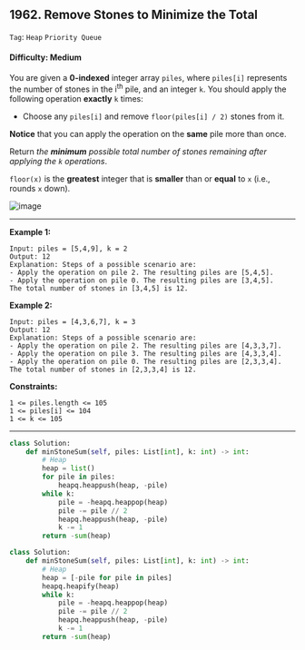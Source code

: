 ## 1962. Remove Stones to Minimize the Total

```Tag```: ```Heap``` ```Priority Queue```

#### Difficulty: Medium

You are given a __0-indexed__ integer array ```piles```, where ```piles[i]``` represents the number of stones in the i<sup>th</sup> pile, and an integer ```k```. You should apply the following operation __exactly__ ```k``` times:

- Choose any ```piles[i]``` and remove ```floor(piles[i] / 2)``` stones from it.

__Notice__ that you can apply the operation on the __same__ pile more than once.

Return _the __minimum__ possible total number of stones remaining after applying the ```k``` operations_.

```floor(x)``` is the __greatest__ integer that is __smaller__ than or __equal__ to ```x``` (i.e., rounds ```x``` down).

![image](https://user-images.githubusercontent.com/35042430/209890626-dee79eb3-b16e-4a20-b16d-52e25a69a2bb.png)

---

__Example 1:__
```
Input: piles = [5,4,9], k = 2
Output: 12
Explanation: Steps of a possible scenario are:
- Apply the operation on pile 2. The resulting piles are [5,4,5].
- Apply the operation on pile 0. The resulting piles are [3,4,5].
The total number of stones in [3,4,5] is 12.
```

__Example 2:__
```
Input: piles = [4,3,6,7], k = 3
Output: 12
Explanation: Steps of a possible scenario are:
- Apply the operation on pile 2. The resulting piles are [4,3,3,7].
- Apply the operation on pile 3. The resulting piles are [4,3,3,4].
- Apply the operation on pile 0. The resulting piles are [2,3,3,4].
The total number of stones in [2,3,3,4] is 12.
```

__Constraints:__
```
1 <= piles.length <= 105
1 <= piles[i] <= 104
1 <= k <= 105
```

---

```Python
class Solution:
    def minStoneSum(self, piles: List[int], k: int) -> int:
        # Heap
        heap = list()
        for pile in piles:
            heapq.heappush(heap, -pile)
        while k:
            pile = -heapq.heappop(heap)
            pile -= pile // 2
            heapq.heappush(heap, -pile)
            k -= 1
        return -sum(heap)
```

```Python
class Solution:
    def minStoneSum(self, piles: List[int], k: int) -> int:
        # Heap
        heap = [-pile for pile in piles]
        heapq.heapify(heap)
        while k:
            pile = -heapq.heappop(heap)
            pile -= pile // 2
            heapq.heappush(heap, -pile)
            k -= 1
        return -sum(heap)
```
        
